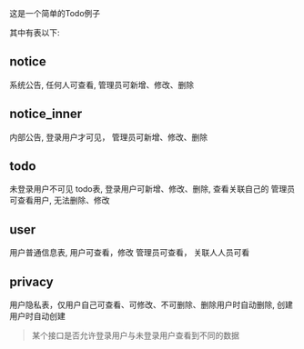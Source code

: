 这是一个简单的Todo例子

其中有表以下:

## notice
系统公告, 任何人可查看, 管理员可新增、修改、删除

## notice_inner
内部公告, 登录用户才可见， 管理员可新增、修改、删除

## todo
未登录用户不可见
todo表, 登录用户可新增、修改、删除, 查看关联自己的
管理员可查看用户, 无法删除、修改

## user 
用户普通信息表, 用户可查看，修改
管理员可查看， 关联人人员可看

## privacy 
用户隐私表，仅用户自己可查看、可修改、不可删除、删除用户时自动删除, 创建用户时自动创建

> 某个接口是否允许登录用户与未登录用户查看到不同的数据


